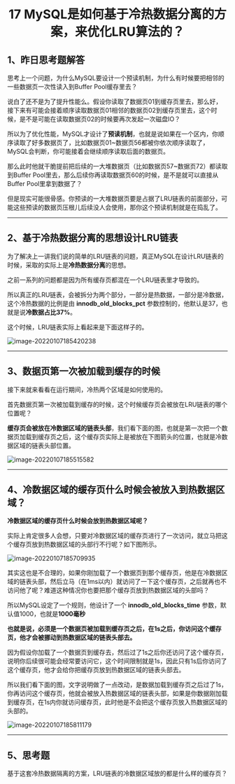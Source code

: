 <h1 align="center">17 MySQL是如何基于冷热数据分离的方案，来优化LRU算法的？</h1>



## 1、昨日思考题解答

思考上一个问题，为什么MySQL要设计一个预读机制，为什么有时候要把相邻的一些数据页一次性读入到Buffer Pool缓存里去？

说白了还不是为了提升性能么。假设你读取了数据页01到缓存页里去，那么好，接下来有可能会接着顺序读取数据页01相邻的数据页02到缓存页里去，这个时候，是不是可能在读取数据页02的时候要再次发起一次磁盘IO？

所以为了优化性能，MySQL才设计了**预读机制**，也就是说如果在一个区内，你顺序读取了好多数据页了，比如数据页01~数据页56都被你依次顺序读取了，MySQL会判断，你可能接着会继续顺序读取后面的数据页。

那么此时他就干脆提前把后续的一大堆数据页（比如数据页57~数据页72）都读取到Buffer Pool里去，那么后续你再读取数据页60的时候，是不是就可以直接从Buffer Pool里拿到数据了？

但是现实可能很骨感。你预读的一大堆数据页要是占据了LRU链表的前面部分，可能这些预读的数据页压根儿后续没人会使用，那你这个预读机制就是在捣乱了。

---



## 2、基于冷热数据分离的思想设计LRU链表

为了解决上一讲我们说的简单的LRU链表的问题，真正MySQL在设计LRU链表的时候，采取的实际上是**冷热数据分离**的思想。

之前一系列的问题都是因为所有缓存页都混在一个LRU链表里才导致的。

所以真正的LRU链表，会被拆分为两个部分，一部分是热数据，一部分是冷数据，这个冷热数据的比例是由 **innodb_old_blocks_pct** 参数控制的，他默认是37，也就是说**冷数据占比37%**。

这个时候，LRU链表实际上看起来是下面这样子的。

<img src="https://studyimages.oss-cn-beijing.aliyuncs.com/img/mysql/01-33/202210201128554.png" alt="image-20220107185420238"/>



---

## 3、数据页第一次被加载到缓存的时候

接下来就来看看在运行期间，冷热两个区域是如何使用的。

首先数据页第一次被加载到缓存的时候，这个时候缓存页会被放在LRU链表的哪个位置呢？

**缓存页会被放在冷数据区域的链表头部**，我们看下面的图，也就是第一次把一个数据页加载到缓存页之后，这个缓存页实际上是被放在下图箭头的位置，也就是冷数据区域的链表头部位置。

<img src="https://studyimages.oss-cn-beijing.aliyuncs.com/img/mysql/01-33/202210201128555.png" alt="image-20220107185515582"/>

---



## 4、冷数据区域的缓存页什么时候会被放入到热数据区域？

**冷数据区域的缓存页什么时候会放到热数据区域呢？**

实际上肯定很多人会想，只要对冷数据区域的缓存页进行了一次访问，就立马把这个缓存页放到热数据区域的头部行不行呢？如下图所示。  

<img src="https://studyimages.oss-cn-beijing.aliyuncs.com/img/mysql/01-33/202210201128556.png" alt="image-20220107185709935"/>



其实这也是不合理的，如果你刚加载了一个数据页到那个缓存页，他是在冷数据区域的链表头部，然后立马（在1ms以内）就访问了一下这个缓存页，之后就再也不访问他了呢？难道这种情况你也要把那个缓存页放到热数据区域的头部吗？

所以MySQL设定了一个规则，他设计了一个 **innodb_old_blocks_time** 参数，默认值1000，也就是**1000毫秒**

**也就是说，必须是一个数据页被加载到缓存页之后，在1s之后，你访问这个缓存页，他才会被挪动到热数据区域的链表头部去。**

因为假设你加载了一个数据页到缓存去，然后过了1s之后你还访问了这个缓存页，说明你后续很可能会经常要访问它，这个时间限制就是1s，因此只有1s后你访问了这个缓存页，他才会给你把缓存页放到热数据区域的链表头部去。

所以我们看下面的图，文字说明做了一点改动，是数据加载到缓存页之后过了1s，你再访问这个缓存页，他就会被放入热数据区域的链表头部，如果是你数据刚加载到缓存页，在1s内你就访问缓存页，此时他是不会把这个缓存页放入热数据区域的头部的。

![image-20220107185811179](https://studyimages.oss-cn-beijing.aliyuncs.com/img/mysql/01-33/202210201128557.png)



---



## 5、思考题

基于这套冷热数据隔离的方案，LRU链表的冷数据区域放的都是什么样的缓存页？
